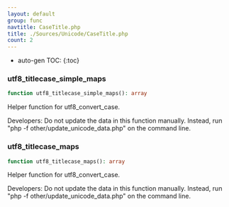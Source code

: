 ```yaml
---
layout: default
group: func
navtitle: CaseTitle.php
title: ./Sources/Unicode/CaseTitle.php
count: 2
---
```

* auto-gen TOC:
{:toc}
### utf8_titlecase_simple_maps

```php
function utf8_titlecase_simple_maps(): array
```
Helper function for utf8_convert_case.

Developers: Do not update the data in this function manually. Instead,
run "php -f other/update_unicode_data.php" on the command line.

### utf8_titlecase_maps

```php
function utf8_titlecase_maps(): array
```
Helper function for utf8_convert_case.

Developers: Do not update the data in this function manually. Instead,
run "php -f other/update_unicode_data.php" on the command line.

